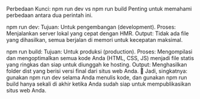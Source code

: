 Perbedaan Kunci: npm run dev vs npm run build
Penting untuk memahami perbedaan antara dua perintah ini.

npm run dev:
Tujuan: Untuk pengembangan (development).
Proses: Menjalankan server lokal yang cepat dengan HMR.
Output: Tidak ada file yang dihasilkan, semua berjalan di memori untuk kecepatan maksimal.

npm run build:
Tujuan: Untuk produksi (production).
Proses: Mengompilasi dan mengoptimalkan semua kode Anda (HTML, CSS, JS) menjadi file statis yang ringkas dan siap untuk diunggah ke hosting.
Output: Menghasilkan folder dist yang berisi versi final dari situs web Anda. 🚀
Jadi, singkatnya: gunakan npm run dev selama Anda menulis kode, dan gunakan npm run build hanya sekali di akhir ketika Anda sudah siap untuk mempublikasikan situs web Anda.
